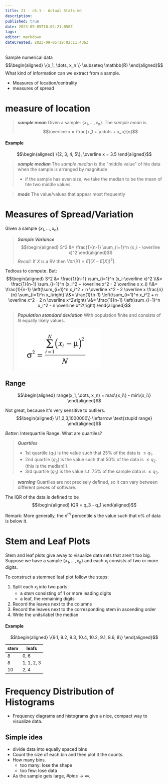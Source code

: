 ```yaml
---
title: 21 - c6.1 - Actual Stats.md
description: 
published: true
date: 2023-09-05T18:02:21.050Z
tags: 
editor: markdown
dateCreated: 2023-09-05T18:02:11.436Z
---
```


Sample numerical data
$$\begin{aligned}
    \{x_1, \dots, x_n \} \subseteq \mathbb{R}
\end{aligned}$$
What kind of information can we extract from a sample.
- Measures of location/centrality
- measures of spread

# measure of location
> ***sample mean***
> Given a sample: $\{x_1, \dots, x_n\}$. The *sample mean* is
> $$\overline x = \frac{x_1 + \cdots + x_n}{n}$$

#### Example
$$\begin{aligned}
    \{2, 3, 4, 5\}, \overline x = 3.5
\end{aligned}$$


> ***sample median***
> The *sample median* is the "middle value" of hte data when the sample is arranged by magnitude
> - if the sample has even size, we take the median to be the mean of hte two middle values.

> ***mode***
> The value/values that appear most frequently

# Measures of Spread/Variation
Given a sample $\{x_1, \dots, x_n\}$.
> ***Sample Variance***
> $$\begin{aligned}
>     S^2 &= \frac{1}{n-1} \sum_{i=1}^n (x_i - \overline x)^2
> \end{aligned}$$
> *Recall*: If $X$ is a RV then $Var(X) = E[(X - E[X])^2]$.

Tedious to compute. But:
$$\begin{aligned}
    S^2
    &=
        \frac{1}{n-1} \sum_{i=1}^n (x_i-\overline x)^2
    \\&=
        \frac{1}{n-1} \sum_{i=1}^n (x_i^2 + \overline x^2 - 2 \overline x x_i)
    \\&=
        \frac{1}{n-1} \left(\sum_{i=1}^n x_i^2 + n \overline x^2 - 2 \overline x \frac{n}{n} \sum_{i=1}^n x_i\right)
    \\&=
        \frac{1}{n-1} \left(\sum_{i=1}^n x_i^2 + n \overline x^2 - 2 n \overline x^2\right)
    \\&=
        \frac{1}{n-1} \left(\sum_{i=1}^n x_i^2 - n \overline x^2\right)
\end{aligned}$$

> ***Population standard deviation***
> With population finite and consists of $N$ equally likely values.
> 
> ![](/images/20221122115349.png)

## Range
$$\begin{aligned}
    range(x_1, \dots, x_n) = max\{x_i\} - min\{x_i\}
\end{aligned}$$

Not great, because it's very sensitive to outliers.
$$\begin{aligned}
    \{1,2,3,1000000\} \leftarrow \text{stupid range}
\end{aligned}$$

*Better*: Interquartile Range. What are quartiles?

> ***Quartiles***
> - 1st quartile ($q_1$) is the value such that 25\% of the data is $\le q_1$.
> - 2nd quartile ($q_2$) is the value such that 50\% of the data is $\le q_2$. (this is the median!!).
> - 3rd quartile ($q_3$) is the value s.t. 75\% of the sample data is $\le q_3$.

> ***warning***
> Quartiles are not precisely defined, so it can vary between different pieces of software.

The IQR of the data is defined to be
$$\begin{aligned}
    IQR = q_3 - q_1
\end{aligned}$$

Remark: More generally, the $n^{th}$ percentile s the value such that $n\%$ of data is below it.

# Stem and Leaf Plots
Stem and leaf plots give away to visualize data sets that aren't too big.
Suppose we have a sample $\{x_1, \dots, x_n\}$ and each $x_i$ consists of two or more digits.

To construct a stemmed leaf plot follow the steps:
1. Split each $x_i$ into two parts
    - a *stem* consisting of 1 or more leading digits
    - a leaf, the remaining digits
2. Record the leaves next to the columns
3. Record the leaves next to the corresponding stem in ascending order
4. Write the units/label the median

#### Example
$$\begin{aligned}
    \{9.1, 9.2, 9.3, 10.4, 10.2, 9.1, 8.6, 8\}
\end{aligned}$$

| stem | leafs       |
| ---- | ----------- |
| 8    | 0, 6      |
| 8    | 1, 1, 2, 3 |
| 10   | 2, 4       |

# Frequency Distribution of Histograms
- Frequency diagrams and histograms give a nice, compact way to visualize data.
## Simple idea
- divide data into equally spaced bins
- Count the size of each bin and then plot it the counts.
- How many bins.
    - too many: lose the shape
    - too few: lose data
- As the sample gets large, $\# bins \to \infty$.

